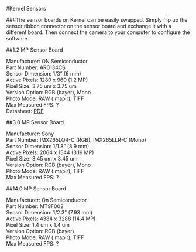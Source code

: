 #Kernel Sensors

###The sensor boards on Kernel can be easily swapped. Simply flip up the sensor ribbon connector on the sensor board and exchange it with a different board. Then connect the camera to your computer to configure the software.

##1.2 MP Sensor Board

Manufacturer: ON Semiconductor  
Part Number: AR0134CS  
Sensor Dimension: 1/3” (6 mm)  
Active Pixels: 1280 x 960 (1.2 MP)  
Pixel Size: 3.75 um x 3.75 um  
Version Option: RGB (bayer), Mono  
Photo Mode: RAW (.mapir), TIFF  
Max Measured FPS: ?  
Datasheet: [PDF](http://www.onsemi.com/pub_link/Collateral/AR0134CS-D.PDF)  

##3.0 MP Sensor Board

Manufacturer: Sony  
Part Number: IMX265LQR-C (RGB), IMX265LLR-C (Mono)  
Sensor Dimension: 1/1.8” (8.9 mm)  
Active Pixels: 2064 x 1544 (3.19 MP)  
Pixel Size: 3.45 um x 3.45 um  
Version Option: RGB (bayer), Mono  
Photo Mode: RAW (.mapir), TIFF  
Max Measured FPS: ?  

##14.0 MP Sensor Board

Manufacturer: On Semiconductor  
Part Number: MT9F002  
Sensor Dimension: 1/2.3” (7.93 mm)  
Active Pixels: 4384 x 3288 (14.4 MP)  
Pixel Size: 1.4 um x 1.4 um  
Version Option: RGB (bayer)  
Photo Mode: RAW (.mapir), TIFF  
Max Measured FPS: ?  